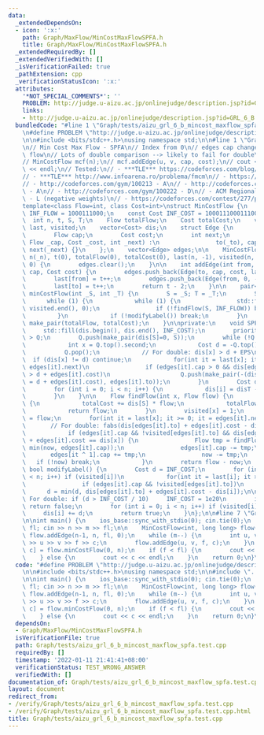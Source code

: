 ```yaml
---
data:
  _extendedDependsOn:
  - icon: ':x:'
    path: Graph/MaxFlow/MinCostMaxFlowSPFA.h
    title: Graph/MaxFlow/MinCostMaxFlowSPFA.h
  _extendedRequiredBy: []
  _extendedVerifiedWith: []
  _isVerificationFailed: true
  _pathExtension: cpp
  _verificationStatusIcon: ':x:'
  attributes:
    '*NOT_SPECIAL_COMMENTS*': ''
    PROBLEM: http://judge.u-aizu.ac.jp/onlinejudge/description.jsp?id=GRL_6_B
    links:
    - http://judge.u-aizu.ac.jp/onlinejudge/description.jsp?id=GRL_6_B
  bundledCode: "#line 1 \"Graph/tests/aizu_grl_6_b_mincost_maxflow_spfa.test.cpp\"\
    \n#define PROBLEM \"http://judge.u-aizu.ac.jp/onlinejudge/description.jsp?id=GRL_6_B\"\
    \n\n#include <bits/stdc++.h>\nusing namespace std;\n\n#line 1 \"Graph/MaxFlow/MinCostMaxFlowSPFA.h\"\
    \n// Min Cost Max Flow - SPFA\n// Index from 0\n// edges cap changed during find\
    \ flow\n// Lots of double comparison --> likely to fail for double\n// Example:\n\
    // MinCostFlow mcf(n);\n// mcf.addEdge(u, v, cap, cost);\n// cout << mcf.minCostFlow()\
    \ << endl;\n// Tested:\n// - ***TLE*** https://codeforces.com/blog/entry/70740\n\
    // - ***TLE*** http://www.infoarena.ro/problema/fmcm\n// - https://open.kattis.com/problems/mincostmaxflow\n\
    // - http://codeforces.com/gym/100213 - A\n// - http://codeforces.com/gym/100216\
    \ - A\n// - http://codeforces.com/gym/100222 - D\n// - ACM Regional Daejeon 2014\
    \ - L (negative weights)\n// - https://codeforces.com/contest/277/problem/E\n\n\
    template<class Flow=int, class Cost=int>\nstruct MinCostFlow {\n    const Flow\
    \ INF_FLOW = 1000111000;\n    const Cost INF_COST = 1000111000111000LL;\n\n  \
    \  int n, t, S, T;\n    Flow totalFlow;\n    Cost totalCost;\n    vector<int>\
    \ last, visited;\n    vector<Cost> dis;\n    struct Edge {\n        int to;\n\
    \        Flow cap;\n        Cost cost;\n        int next;\n        Edge(int _to,\
    \ Flow _cap, Cost _cost, int _next) :\n                to(_to), cap(_cap), cost(_cost),\
    \ next(_next) {}\n    };\n    vector<Edge> edges;\n\n    MinCostFlow(int _n) :\
    \ n(_n), t(0), totalFlow(0), totalCost(0), last(n, -1), visited(n, 0), dis(n,\
    \ 0) {\n        edges.clear();\n    }\n\n    int addEdge(int from, int to, Flow\
    \ cap, Cost cost) {\n        edges.push_back(Edge(to, cap, cost, last[from]));\n\
    \        last[from] = t++;\n        edges.push_back(Edge(from, 0, -cost, last[to]));\n\
    \        last[to] = t++;\n        return t - 2;\n    }\n\n    pair<Flow, Cost>\
    \ minCostFlow(int _S, int _T) {\n        S = _S; T = _T;\n        SPFA();\n  \
    \      while (1) {\n            while (1) {\n                std::fill(visited.begin(),\
    \ visited.end(), 0);\n                if (!findFlow(S, INF_FLOW)) break;\n   \
    \         }\n            if (!modifyLabel()) break;\n        }\n        return\
    \ make_pair(totalFlow, totalCost);\n    }\n\nprivate:\n    void SPFA() {\n   \
    \     std::fill(dis.begin(), dis.end(), INF_COST);\n        priority_queue< pair<Cost,int>\
    \ > Q;\n        Q.push(make_pair(dis[S]=0, S));\n        while (!Q.empty()) {\n\
    \            int x = Q.top().second;\n            Cost d = -Q.top().first;\n \
    \           Q.pop();\n            // For double: dis[x] > d + EPS\n          \
    \  if (dis[x] != d) continue;\n            for(int it = last[x]; it >= 0; it =\
    \ edges[it].next)\n                if (edges[it].cap > 0 && dis[edges[it].to]\
    \ > d + edges[it].cost)\n                    Q.push(make_pair(-(dis[edges[it].to]\
    \ = d + edges[it].cost), edges[it].to));\n        }\n        Cost disT = dis[T];\n\
    \        for (int i = 0; i < n; i++) {\n            dis[i] = disT - dis[i];\n\
    \        }\n    }\n\n    Flow findFlow(int x, Flow flow) {\n        if (x == T)\
    \ {\n            totalCost += dis[S] * flow;\n            totalFlow += flow;\n\
    \            return flow;\n        }\n        visited[x] = 1;\n        Flow now\
    \ = flow;\n        for(int it = last[x]; it >= 0; it = edges[it].next)\n     \
    \       // For double: fabs(dis[edges[it].to] + edges[it].cost - dis[x]) < EPS\n\
    \            if (edges[it].cap && !visited[edges[it].to] && dis[edges[it].to]\
    \ + edges[it].cost == dis[x]) {\n                Flow tmp = findFlow(edges[it].to,\
    \ min(now, edges[it].cap));\n                edges[it].cap -= tmp;\n         \
    \       edges[it ^ 1].cap += tmp;\n                now -= tmp;\n             \
    \   if (!now) break;\n            }\n        return flow - now;\n    }\n\n   \
    \ bool modifyLabel() {\n        Cost d = INF_COST;\n        for (int i = 0; i\
    \ < n; i++) if (visited[i])\n            for(int it = last[i]; it >= 0; it = edges[it].next)\n\
    \                if (edges[it].cap && !visited[edges[it].to])\n              \
    \      d = min(d, dis[edges[it].to] + edges[it].cost - dis[i]);\n\n        //\
    \ For double: if (d > INF_COST / 10)     INF_COST = 1e20\n        if (d == INF_COST)\
    \ return false;\n        for (int i = 0; i < n; i++) if (visited[i])\n       \
    \     dis[i] += d;\n        return true;\n    }\n};\n\n#line 7 \"Graph/tests/aizu_grl_6_b_mincost_maxflow_spfa.test.cpp\"\
    \n\nint main() {\n    ios_base::sync_with_stdio(0); cin.tie(0);\n    int n, m,\
    \ fl; cin >> n >> m >> fl;\n\n    MinCostFlow<int, long long> flow(n+1);\n   \
    \ flow.addEdge(n-1, n, fl, 0);\n    while (m--) {\n        int u, v, f, c; cin\
    \ >> u >> v >> f >> c;\n        flow.addEdge(u, v, f, c);\n    }\n    auto [f,\
    \ c] = flow.minCostFlow(0, n);\n    if (f < fl) {\n        cout << -1 << endl;\n\
    \    } else {\n        cout << c << endl;\n    }\n    return 0;\n}\n\n"
  code: "#define PROBLEM \"http://judge.u-aizu.ac.jp/onlinejudge/description.jsp?id=GRL_6_B\"\
    \n\n#include <bits/stdc++.h>\nusing namespace std;\n\n#include \"../MaxFlow/MinCostMaxFlowSPFA.h\"\
    \n\nint main() {\n    ios_base::sync_with_stdio(0); cin.tie(0);\n    int n, m,\
    \ fl; cin >> n >> m >> fl;\n\n    MinCostFlow<int, long long> flow(n+1);\n   \
    \ flow.addEdge(n-1, n, fl, 0);\n    while (m--) {\n        int u, v, f, c; cin\
    \ >> u >> v >> f >> c;\n        flow.addEdge(u, v, f, c);\n    }\n    auto [f,\
    \ c] = flow.minCostFlow(0, n);\n    if (f < fl) {\n        cout << -1 << endl;\n\
    \    } else {\n        cout << c << endl;\n    }\n    return 0;\n}\n\n"
  dependsOn:
  - Graph/MaxFlow/MinCostMaxFlowSPFA.h
  isVerificationFile: true
  path: Graph/tests/aizu_grl_6_b_mincost_maxflow_spfa.test.cpp
  requiredBy: []
  timestamp: '2022-01-11 21:41:41+08:00'
  verificationStatus: TEST_WRONG_ANSWER
  verifiedWith: []
documentation_of: Graph/tests/aizu_grl_6_b_mincost_maxflow_spfa.test.cpp
layout: document
redirect_from:
- /verify/Graph/tests/aizu_grl_6_b_mincost_maxflow_spfa.test.cpp
- /verify/Graph/tests/aizu_grl_6_b_mincost_maxflow_spfa.test.cpp.html
title: Graph/tests/aizu_grl_6_b_mincost_maxflow_spfa.test.cpp
---
```

